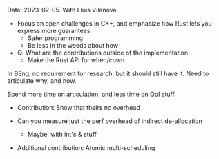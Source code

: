 Date: 2023-02-05. With Lluis Vilanova

- Focus on open challenges in C++, and emphasize how Rust lets you express more guarantees.
    - Safer programming
    - Be less in the weeds about how
- Q: What are the contributions outside of the implementation
    - Make the Rust API for when/cown

In BEng, no requirement for research, but it should still have it. Need to articulate why, and how.

Spend more time on articulation, and less time on QoI stuff.

- Contribution: Show that theirs no overhead

- Can you measure just the perf overhead of indirect de-allocation
    - Maybe, with int's & stuff.

- Additional contribution: Atomic multi-scheduling

